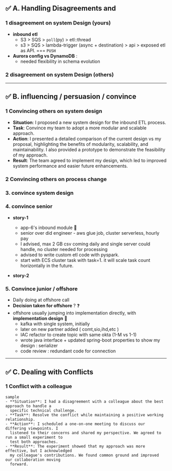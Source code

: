 ## ✅ A. Handling Disagreements and 
### 1 disagreement on system Design (yours)
- **inbound etl**
    - S3 > SQS > `poll`(py) > etl::thread
    - s3 > SQS > lambda-trigger (async + destination) > api >  exposed etl as API. === `PUSH`
- **Aurora config vs DynamoDB** :
    - needed flexibility in schema evolution

### 2 disagreement on system Design (others)


---
## ✅ B. influencing / persuasion / convince
### 1 Convincing others on system design
- **Situation**: I proposed a new system design for the inbound ETL process.
- **Task**: Convince my team to adopt a more modular and scalable approach.
- **Action**: I presented a detailed comparison of the current design vs my proposal, highlighting
  the benefits of modularity, scalability, and maintainability. I also provided a prototype to
  demonstrate the feasibility of my approach.
- **Result**: The team agreed to implement my design, which led to improved system performance
  and easier future enhancements.

### 2 Convincing others on process change

### 3. convince system design

### 4. convince senior
- **story-1**
    - app-6's inbound module 🔸
    - senior over did engineer - aws glue job, cluster serverless, hourly pay
    - I advised, max 2 GB csv coming daily and  single server could handle, no cluster needed for processing
    - advised to write custom etl code with pyspark.
    - start with ECS cluster task with task=1. it will scale task count horizontally in the future.

- **story-2**

### 5. Convince junior / offshore
- Daily doing at offshore call
- **Decision taken for offshore** ? ❓
- offshore usually jumping into implementation directly, with **implementation design** 🔸
    - kafka with single system, initially
    - later on new partner added ( comt,sio,ihd,etc )
    - IAC refactor to create topic with same okta (1-M vs 1-1)
    - wrote java interface + updated spring-boot properties to show my design : serializer
    - code review : redundant code  for  connection
  
---
## ✅ C. Dealing with Conflicts
### 1 Conflict with a colleague
```
sample
- **Situation**: I had a disagreement with a colleague about the best approach to handle a
  specific technical challenge.
- **Task**: Resolve the conflict while maintaining a positive working relationship.
- **Action**: I scheduled a one-on-one meeting to discuss our differing viewpoints. I
  listened to their concerns and shared my perspective. We agreed to run a small experiment to
  test both approaches.
- **Result**: The experiment showed that my approach was more effective, but I acknowledged
  my colleague's contributions. We found common ground and improved our collaboration moving
  forward.

```



